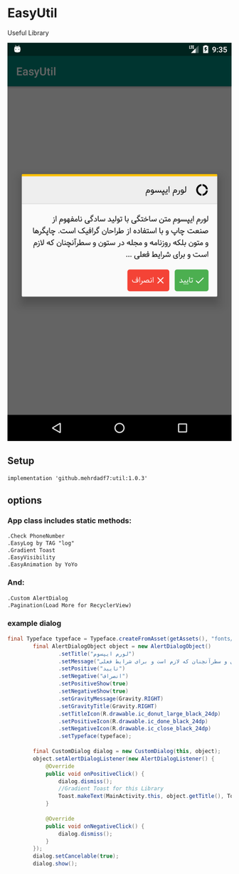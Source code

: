 # EasyUtil
Useful Library

![screen_shot](https://github.com/mehrdadf7/EasyUtil/blob/master/screen_shot.png)

## Setup
```xml
implementation 'github.mehrdadf7:util:1.0.3'
```

## options
### App class includes static methods: 
    .Check PhoneNumber
    .EasyLog by TAG "log"
    .Gradient Toast
    .EasyVisibility
    .EasyAnimation by YoYo
    
### And:
    .Custom AlertDialog
    .Pagination(Load More for RecyclerView)

### example dialog
```java
final Typeface typeface = Typeface.createFromAsset(getAssets(), "fonts/samim.ttf");
        final AlertDialogObject object = new AlertDialogObject()
                .setTitle("لورم ایپسوم")
                .setMessage("لورم ایپسوم متن ساختگی با تولید سادگی نامفهوم از صنعت چاپ و با استفاده از طراحان گرافیک است. چاپگرها و متون بلکه روزنامه و مجله در ستون و سطرآنچنان که لازم است و برای شرایط فعلی ...")
                .setPositive("تایید")
                .setNegative("انصراف")
                .setPositiveShow(true)
                .setNegativeShow(true)
                .setGravityMessage(Gravity.RIGHT)
                .setGravityTitle(Gravity.RIGHT)
                .setTitleIcon(R.drawable.ic_donut_large_black_24dp)
                .setPositiveIcon(R.drawable.ic_done_black_24dp)
                .setNegativeIcon(R.drawable.ic_close_black_24dp)
                .setTypeface(typeface);

        final CustomDialog dialog = new CustomDialog(this, object);
        object.setAlertDialogListener(new AlertDialogListener() {
            @Override
            public void onPositiveClick() {
                dialog.dismiss();
                //Gradient Toast for this Library
                Toast.makeText(MainActivity.this, object.getTitle(), Toast.LENGTH_SHORT).show();
            }

            @Override
            public void onNegativeClick() {
                dialog.dismiss();
            }
        });
        dialog.setCancelable(true);
        dialog.show();
```

